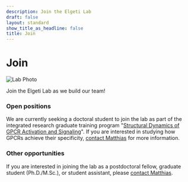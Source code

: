 ```yaml
---
description: Join the Elgeti Lab
draft: false
layout: standard
show_title_as_headline: false
title: Join
---
```


# Join

![Lab Photo](../2024-05-01_lab-photo.jpg)

Join the Elgeti Lab as we build our team!

<h3 class="f3">Open positions</h3>

We are currently seeking a doctoral student to join the lab as part of the integrated research graduate training program "<a href="https://research.uni-leipzig.de/sfb1423/graduate-school/">Structural Dynamics of GPCR Activation and Signaling</a>". If you are interested in studying how GPCRs achieve their specificity, <a href="https://elgetilab.github.io/contact/">contact Matthias</a> for more information.

<h3 class="f3">Other opportunities</h3>
If you are interested in joining the lab as a postdoctoral fellow, graduate student (Ph.D./M.Sc.), or student assistant, please <a href="https://elgetilab.github.io/contact/">contact Matthias</a>.